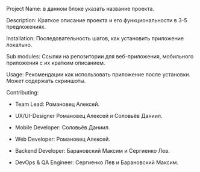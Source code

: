 Project Name: в данном блоке указать название проекта.

Description: Краткое описание проекта и его функциональности в 3-5 предложениях.

Installation: Последовательность шагов, как установить приложение локально.

Sub modules: Ссылки на репозитории для веб-приложения, мобильного приложения с их кратким описанием.

Usage: Рекомендации как использовать приложение после установки. Может содержать скриншоты.

Contributing: 
- Team Lead: Романовец Алексей.

- UX/UI-Designer Романовец Алексей и Соловьёв Даниил.

- Mobile Developer: Соловьёв Даниил.

- Web Developer: Романовец Алексей.

- Backend Developer: Барановский Максим и Сергиенко Лев.

- DevOps & QA Engineer: Сергиенко Лев и Барановский Максим.
